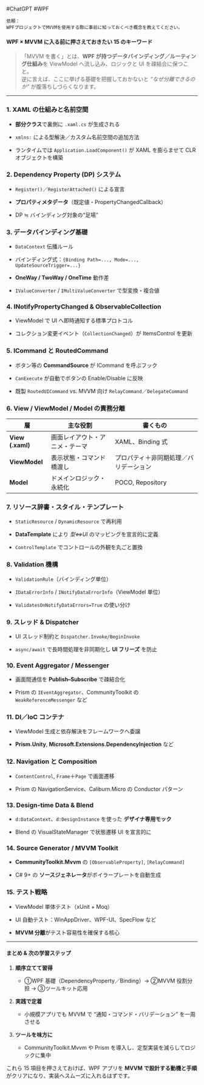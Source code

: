 #ChatGPT #WPF 

```
依頼：
WPFプロジェクトでMVVMを使用する際に事前に知っておくべき概念を教えてください。
```

#### WPF × MVVM に入る前に押さえておきたい 15 のキーワード

> 「MVVM を書く」とは、**WPF が持つデータバインディング／ルーティング仕組み**を ViewModel へ流し込み、ロジックと UI を疎結合に保つこと。  
> 逆に言えば、ここに挙げる基礎を把握しておかないと _“なぜ分離できるのか”_ が腹落ちしづらくなります。

---

### 1. XAML の仕組みと名前空間

- **部分クラス**で裏側に `.xaml.cs` が生成される
    
- `xmlns:` による型解決／カスタム名前空間の追加方法
    
- ランタイムでは `Application.LoadComponent()` が XAML を膨らませて CLR オブジェクトを構築
    

### 2. Dependency Property (DP) システム

- `Register()`／`RegisterAttached()` による宣言
    
- **プロパティメタデータ**（既定値・PropertyChangedCallback）
    
- DP ≒ バインディング対象の“足場”
    

### 3. データバインディング基礎

- `DataContext` 伝播ルール
    
- バインディング式：`{Binding Path=..., Mode=..., UpdateSourceTrigger=...}`
    
- **OneWay / TwoWay / OneTime** 動作差
    
- `IValueConverter` / `IMultiValueConverter` で型変換・複合値
    

### 4. INotifyPropertyChanged & ObservableCollection

- ViewModel で UI へ即時通知する標準プロトコル
    
- コレクション変更イベント（`CollectionChanged`）が ItemsControl を更新
    

### 5. ICommand と RoutedCommand

- ボタン等の **CommandSource** が ICommand を呼ぶフック
    
- `CanExecute` が自動でボタンの Enable/Disable に反映
    
- 既製 `RoutedUICommand` vs. MVVM 向け `RelayCommand`／`DelegateCommand`
    

### 6. View / ViewModel / Model の責務分離

|層|主な役割|書くもの|
|---|---|---|
|**View (.xaml)**|画面レイアウト・アニメ・テーマ|XAML、Binding 式|
|**ViewModel**|表示状態・コマンド橋渡し|プロパティ＋非同期処理／バリデーション|
|**Model**|ドメインロジック・永続化|POCO, Repository|

### 7. リソース辞書・スタイル・テンプレート

- `StaticResource` / `DynamicResource` で再利用
    
- **DataTemplate** により _型⇔UI_ のマッピングを宣言的に定義
    
- `ControlTemplate` でコントロールの外観を丸ごと置換
    

### 8. Validation 機構

- `ValidationRule`（バインディング単位）
    
- `IDataErrorInfo` / `INotifyDataErrorInfo`（ViewModel 単位）
    
- `ValidatesOnNotifyDataErrors=True` の使い分け
    

### 9. スレッド & Dispatcher

- UI スレッド制約と `Dispatcher.Invoke/BeginInvoke`
    
- `async/await` で長時間処理を非同期化し **UI フリーズ** を防止
    

### 10. Event Aggregator / Messenger

- 画面間通信を **Publish–Subscribe** で疎結合化
    
- Prism の `IEventAggregator`、CommunityToolkit の `WeakReferenceMessenger` など
    

### 11. DI／IoC コンテナ

- ViewModel 生成と依存解決をフレームワークへ委譲
    
- **Prism.Unity**, **Microsoft.Extensions.DependencyInjection** など
    

### 12. Navigation と Composition

- `ContentControl`, `Frame`＋`Page` で画面遷移
    
- Prism の NavigationService、Caliburn.Micro の Conductor パターン
    

### 13. Design-time Data & Blend

- `d:DataContext`、`d:DesignInstance` を使った **デザイナ専用モック**
    
- Blend の VisualStateManager で状態遷移 UI を宣言的に
    

### 14. Source Generator / MVVM Toolkit

- **CommunityToolkit.Mvvm** の `[ObservableProperty]`, `[RelayCommand]`
    
- C# 9+ の **ソースジェネレータ**がボイラープレートを自動生成
    

### 15. テスト戦略

- ViewModel 単体テスト（xUnit + Moq）
    
- UI 自動テスト：WinAppDriver、WPF-UI、SpecFlow など
    
- **MVVM 分離**がテスト容易性を確保する核心
    

---

#### まとめ & 次の学習ステップ

1. **順序立てて習得**
    
    - ①WPF 基礎（DependencyProperty／Binding）→ ②MVVM 役割分担 → ③ツールキット応用
        
2. **実践で定着**
    
    - 小規模アプリでも MVVM で “通知・コマンド・バリデーション” を一周させる
        
3. **ツールを味方に**
    
    - CommunityToolkit.Mvvm や Prism を導入し、定型実装を減らしてロジックに集中
        

これら 15 項目を押さえておけば、WPF アプリを **MVVM で設計する動機と手順** がクリアになり、実装へスムーズに入れるはずです。